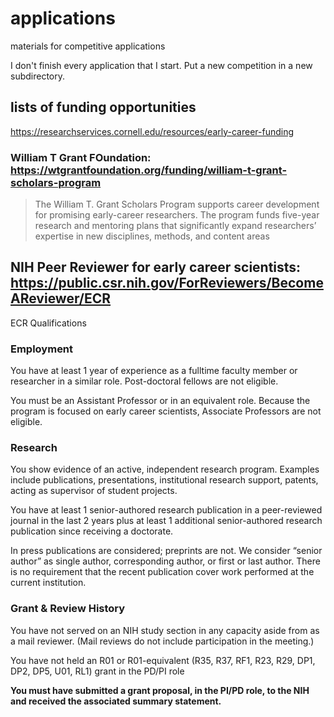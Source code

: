 # applications
materials for competitive applications


I don't finish every application that I start. Put a new competition in a new subdirectory.


## lists of funding opportunities

https://researchservices.cornell.edu/resources/early-career-funding

### William T Grant FOundation: https://wtgrantfoundation.org/funding/william-t-grant-scholars-program

> The William T. Grant Scholars Program supports career development for promising early-career researchers. The program funds five-year research and mentoring plans that significantly expand researchers’ expertise in new disciplines, methods, and content areas



## NIH Peer Reviewer for early career scientists: https://public.csr.nih.gov/ForReviewers/BecomeAReviewer/ECR

ECR Qualifications

### Employment
You have at least 1 year of experience as a fulltime faculty member or researcher in a similar role. Post-doctoral fellows are not eligible.

You must be an Assistant Professor or in an equivalent role. Because the program is focused on early career scientists, Associate Professors are not eligible.

### Research

You show evidence of an active, independent research program. Examples include publications, presentations, institutional research support, patents, acting as supervisor of student projects.

You have at least 1 senior-authored research publication in a peer-reviewed journal in the last 2 years plus at least 1 additional senior-authored research publication since receiving a doctorate.

In press publications are considered; preprints are not.
We consider “senior author” as single author, corresponding author, or first or last author.
There is no requirement that the recent publication cover work performed at the current institution.
 

### Grant & Review History

You have not served on an NIH study section in any capacity aside from as a mail reviewer. (Mail reviews do not include participation in the meeting.)

You have not held an R01 or R01-equivalent (R35, R37, RF1, R23, R29, DP1, DP2, DP5, U01, RL1) grant in the PD/PI role

**You must have submitted a grant proposal, in the PI/PD role, to the NIH and received the associated summary statement.**

